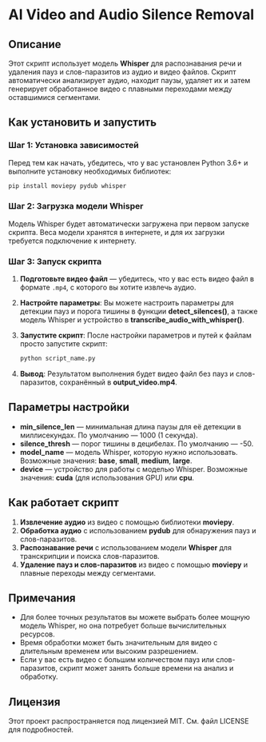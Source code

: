# AI Video and Audio Silence Removal

## Описание

Этот скрипт использует модель **Whisper** для распознавания речи и удаления пауз и слов-паразитов из аудио и видео файлов. Скрипт автоматически анализирует аудио, находит паузы, удаляет их и затем генерирует обработанное видео с плавными переходами между оставшимися сегментами.

## Как установить и запустить

### Шаг 1: Установка зависимостей

Перед тем как начать, убедитесь, что у вас установлен Python 3.6+ и выполните установку необходимых библиотек:

```bash
pip install moviepy pydub whisper
```

### Шаг 2: Загрузка модели Whisper

Модель Whisper будет автоматически загружена при первом запуске скрипта. Веса модели хранятся в интернете, и для их загрузки требуется подключение к интернету.

### Шаг 3: Запуск скрипта

1. **Подготовьте видео файл** — убедитесь, что у вас есть видео файл в формате `.mp4`, с которого вы хотите извлечь аудио.
   
2. **Настройте параметры**:
   Вы можете настроить параметры для детекции пауз и порога тишины в функции **detect_silences()**, а также модель Whisper и устройство в **transcribe_audio_with_whisper()**.

3. **Запустите скрипт**:
   После настройки параметров и путей к файлам просто запустите скрипт:

   ```bash
   python script_name.py
   ```

4. **Вывод**:
   Результатом выполнения будет видео файл без пауз и слов-паразитов, сохранённый в **output_video.mp4**.

## Параметры настройки

- **min_silence_len** — минимальная длина паузы для её детекции в миллисекундах. По умолчанию — 1000 (1 секунда).
- **silence_thresh** — порог тишины в децибелах. По умолчанию — -50.
- **model_name** — модель Whisper, которую нужно использовать. Возможные значения: **base**, **small**, **medium**, **large**.
- **device** — устройство для работы с моделью Whisper. Возможные значения: **cuda** (для использования GPU) или **cpu**.

## Как работает скрипт

1. **Извлечение аудио** из видео с помощью библиотеки **moviepy**.
2. **Обработка аудио** с использованием **pydub** для обнаружения пауз и слов-паразитов.
3. **Распознавание речи** с использованием модели **Whisper** для транскрипции и поиска слов-паразитов.
4. **Удаление пауз и слов-паразитов** из видео с помощью **moviepy** и плавные переходы между сегментами.

## Примечания

- Для более точных результатов вы можете выбрать более мощную модель Whisper, но она потребует больше вычислительных ресурсов.
- Время обработки может быть значительным для видео с длительным временем или высоким разрешением.
- Если у вас есть видео с большим количеством пауз или слов-паразитов, скрипт может занять больше времени на анализ и обработку.

## Лицензия

Этот проект распространяется под лицензией MIT. См. файл LICENSE для подробностей.
